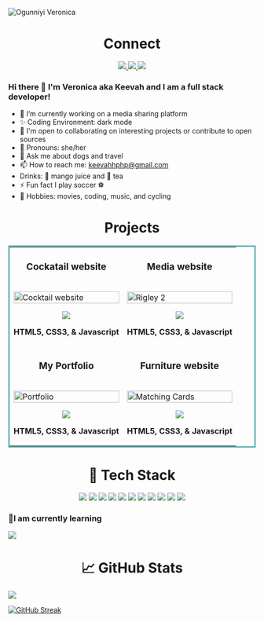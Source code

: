 


![Ogunniyi Veronica](https://user-images.githubusercontent.com/86062530/168753866-23b06fb2-83ed-494b-8503-529479ed2ac7.gif)



<!-- <div align="center">
<!-- [![Portfolio](https://img.shields.io/badge/-Portfolio-d3d3d3?&style=for-the-badge&logo=appveyor&logo=aboutdotme&logoColor=black)](https://verele.netlify.app/)
  -->
  
  

 <div> 
  <h1 align="center">Connect</h1>
  
<p align="center">
  <a href="https://verele.netlify.app/" target="_blank">
    <img src="https://img.shields.io/static/v1?label=|&message=WEBSITE&color=23555f&style=plastic&logo=react&logo-color=white"/>
  </a>
  <a href="https://www.linkedin.com/in/shubhamsigdar/" target="_blank">
    <img src="https://img.shields.io/static/v1?label=|&message=LINKED-IN&color=cdf998&style=plastic&logo=linkedin&logo-color=white"/>
  </a>
  <a href="https://https://twitter.com/keevah9" target="_blank">
    <img src="https://img.shields.io/static/v1?label=|&message=TWITTER&color=23555f&style=plastic&logo=twitter&logo-color=white"/>
  </a>
 </p>

  
  </div>
  
  
  
  
  
  
  
  
  
  
  
 ### Hi there 👋 I'm Veronica aka Keevah and I am a full stack developer!

- 🔭 I’m currently working on a media sharing platform
- ✨ Coding Environment: dark mode
- 👯 I'm open to collaborating on interesting projects or contribute to open sources
- :woman: Pronouns: she/her
- 💬 Ask me about dogs and travel
- 📫 How to reach me: keevahhphp@gmail.com
- Drinks: :wine_glass: mango juice and 🍵 tea
- ⚡ Fun fact I play soccer :soccer:
- 🥊 Hobbies: movies, coding, music, and cycling



<h1 align="center">Projects</h1>

<table bordercolor="#66b2b2">
  
  <tr>
    <td width="50%" valign="top">
      <h3 align="center">Cockatail website</h3>
        <br />
        <a target="_blank" href="drinks-and-slices.netlify.app/">
             <img src="https://user-images.githubusercontent.com/86062530/168852518-0683d5f6-b24c-4cc6-b194-ec226d4008a9.gif" width="100%" alt="Cocktail website"/>
          </a>
        <br />
        <p align="center">
          
  
  <a href="https://drinks-and-slices.netlify.app/" target="_blank">
    <img src="https://img.shields.io/static/v1?label=|&message=WEBSITE&color=cdf998&style=plastic&logo=wordpress&logo-color=white"/>
  </a>
      </p>
         <p><strong>HTML5, CSS3, & Javascript</strong></p>
    </td>
    <td width="50%" valign="top">
      <h3 align="center">Media website</h3>
        <br />
      <a target="_blank" href="https://hair-salon-website.netlify.app/">
            <img src="https://user-images.githubusercontent.com/102561192/168475938-3917a575-928f-4d37-9fe6-322c83127550.gif" width="100%"  alt="Rigley 2"/>
        </a>
        <br />
        <p align="center">
          
  
  <a href="https://deytunesmedia.netlify.app/" target="_blank">
    <img src="https://img.shields.io/static/v1?label=|&message=WEBSITE&color=cdf998&style=plastic&logo=wordpress&logo-color=white"/>
  </a>
      </p>
      <p><strong>HTML5, CSS3, & Javascript</strong></p>
    </td>
  </tr>
  
  <tr>
    <td width="50%" valign="top">
      <h3 align="center">My Portfolio</h3>
      <br />
        <a target="_blank" href="https://verele.netlify.app/">
          <img src="https://user-images.githubusercontent.com/102561192/168474651-da256062-41c4-4de3-9e7f-d4dfd39c6dec.gif" width="100%" alt="Portfolio"/>
        </a>
      <br />
        <p align="center">
 
  <a href="https://verele.netlify.app/" target="_blank">
    <img src="https://img.shields.io/static/v1?label=|&message=WEBSITE&color=cdf998&style=plastic&logo=wordpress&logo-color=white"/>
  </a>
      </p>
        <p><strong>HTML5, CSS3, & Javascript</strong></p>
    </td>
    <td width="50%" valign="top">
      <h3 align="center">Furniture website</h3>
        <br />
        <a target="_blank" href="https://grandfurnish.netlify.app/">
          <img src="https://user-images.githubusercontent.com/102561192/168476433-963ac8bc-7537-4595-afd1-ba47777053fb.gif" width="100%" alt="Matching Cards"/>
        </a>
        <br />
        <p align="center">
  
  <a href="https://grandfurnish.netlify.app/" target="_blank">
    <img src="https://img.shields.io/static/v1?label=|&message=WEBSITE&color=cdf998&style=plastic&logo=wordpress&logo-color=white"/>
  </a>
      </p>
        <p><strong>HTML5, CSS3, & Javascript</strong></p>
    </td>
  </tr>
</table>







    
    
    
    
<!--     
    ![Drink'N'Slices (2)](https://user-images.githubusercontent.com/86062530/168842389-924b25ca-adef-4677-ace0-fe45f0c4e8d2.gif) -->

    
    

<h1 align="center">💼 Tech Stack</h1>
<!--      <h1 align= "center">  </h1> -->
    <p align= "center">
<img src = "https://user-images.githubusercontent.com/86062530/168755446-741788cd-e9fb-41b6-8633-fbf2b3958fe1.png" />
<img src = "https://user-images.githubusercontent.com/86062530/168755469-4fde67dd-83f2-4f71-a3aa-9527284b2d8f.png" />
<img src = "https://user-images.githubusercontent.com/86062530/168755481-ac54ecbf-cb06-4d29-96b1-e2d97ebb4248.png" />
<img src = "https://user-images.githubusercontent.com/86062530/168755496-7a4de157-3670-4fd4-a64d-b1f47bbb30d4.png" />
<img src = "https://user-images.githubusercontent.com/86062530/168755503-39ae990e-baa2-4cbd-88fe-7c4706a08e56.png" />
<img src = "https://user-images.githubusercontent.com/86062530/168758429-5f05e194-4977-44f0-9759-f328021916b8.png" />
<img src = "https://user-images.githubusercontent.com/86062530/168755418-44075468-cb65-40ae-801d-1386f4c18234.png" />
<img src = "https://user-images.githubusercontent.com/86062530/168755523-4cfeeae6-cb23-4881-985f-ca50a54c7a40.png" />
<img src = "https://user-images.githubusercontent.com/86062530/168755551-859ec534-7dfd-4f23-8042-e3341743bd1b.png" />
<img src = "https://user-images.githubusercontent.com/86062530/168755567-287c44ea-37c3-4acb-b28a-6f1aba8afa64.png" />
<img src = "https://user-images.githubusercontent.com/86062530/168755600-06c77fbd-315d-41f0-ac06-a55a134353a4.png" />
   </p>
    
 ### 🌱I am currently learning
<img src = "https://user-images.githubusercontent.com/86062530/168755359-4569b7d0-5c1d-4657-a0a5-413d3a8f02d1.png" />




<h1 align="center">📈 GitHub Stats</h1>
<img src = "https://user-images.githubusercontent.com/86062530/168758367-b9b04415-ca1d-48f5-95a0-675dfa75f9e7.png" align = "center" />



[![GitHub Streak](https://github-readme-streak-stats.herokuapp.com?user=keevah9&theme=dark&hide_border=true&date_format=M%20j%5B%2C%20Y%5D)](https://git.io/streak-stats)

